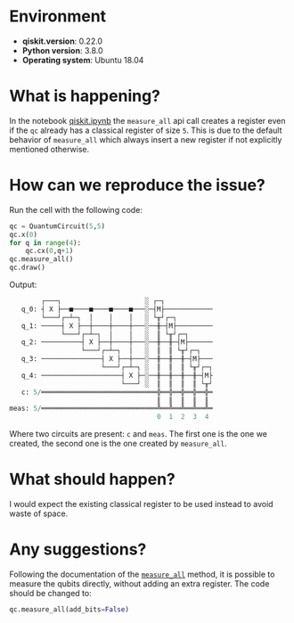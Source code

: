 # Environment

- **qiskit.__version__**: 0.22.0
- **Python version**: 3.8.0
- **Operating system**: Ubuntu 18.04

# What is happening?
In the notebook [qiskit.ipynb](https://github.com/Qiskit/platypus/blob/48a874f4395a8e68c97fdca7f18f7474a5e27e68/notebooks/ch-appendix/qiskit.ipynb) the `measure_all` api call creates a register even if the `qc` already has a classical register of size `5`. This is due to the default behavior of `measure_all` which always insert a new register if not explicitly mentioned otherwise.

# How can we reproduce the issue?
Run the cell with the following code:
```python
qc = QuantumCircuit(5,5)
qc.x(0)
for q in range(4):
    qc.cx(0,q+1)
qc.measure_all()
qc.draw()
```
Output:
```python
        ┌───┐                     ░ ┌─┐
   q_0: ┤ X ├──■────■────■────■───░─┤M├────────────
        └───┘┌─┴─┐  │    │    │   ░ └╥┘┌─┐
   q_1: ─────┤ X ├──┼────┼────┼───░──╫─┤M├─────────
             └───┘┌─┴─┐  │    │   ░  ║ └╥┘┌─┐
   q_2: ──────────┤ X ├──┼────┼───░──╫──╫─┤M├──────
                  └───┘┌─┴─┐  │   ░  ║  ║ └╥┘┌─┐
   q_3: ───────────────┤ X ├──┼───░──╫──╫──╫─┤M├───
                       └───┘┌─┴─┐ ░  ║  ║  ║ └╥┘┌─┐
   q_4: ────────────────────┤ X ├─░──╫──╫──╫──╫─┤M├
                            └───┘ ░  ║  ║  ║  ║ └╥┘
   c: 5/═════════════════════════════╬══╬══╬══╬══╬═
                                     ║  ║  ║  ║  ║
meas: 5/═════════════════════════════╩══╩══╩══╩══╩═
                                     0  1  2  3  4
```
Where two circuits are present: `c` and `meas`. The first one is the one we created, the second one is the one created by `measure_all`.

# What should happen?
I would expect the existing classical register to be used instead to avoid waste of space.


# Any suggestions?
Following the documentation of the [`measure_all`](https://qiskit.org/documentation/stubs/qiskit.circuit.QuantumCircuit.measure_all.html) method, it is possible to measure the qubits directly, without adding an extra register. The code should be changed to:
```python
qc.measure_all(add_bits=False)
```
